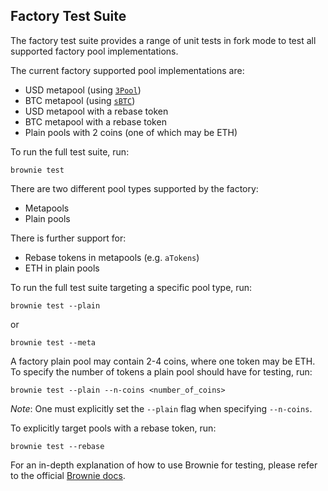 ## Factory Test Suite

The factory test suite provides a range of unit tests in fork mode to test all supported factory pool implementations.

The current factory supported pool implementations are:

- USD metapool (using [`3Pool`](https://etherscan.io/address/0xbebc44782c7db0a1a60cb6fe97d0b483032ff1c7))
- BTC metapool (using [`sBTC`](https://etherscan.io/address/0x7fC77b5c7614E1533320Ea6DDc2Eb61fa00A9714))
- USD metapool with a rebase token
- BTC metapool with a rebase token
- Plain pools with 2 coins (one of which may be ETH)

To run the full test suite, run:

```
brownie test
```

There are two different pool types supported by the factory:

- Metapools
- Plain pools

There is further support for:

- Rebase tokens in metapools (e.g. `aTokens`)
- ETH in plain pools

To run the full test suite targeting a specific pool type, run:

```
brownie test --plain
```

or

```
brownie test --meta
```

A factory plain pool may contain 2-4 coins, where one token may be ETH. To specify the number of tokens a plain pool should have for testing, run:

```
brownie test --plain --n-coins <number_of_coins>
```

_Note_: One must explicitly set the `--plain` flag when specifying `--n-coins`.

To explicitly target pools with a rebase token, run:

```
brownie test --rebase
```

For an in-depth explanation of how to use Brownie for testing, please refer to the official [Brownie docs](https://eth-brownie.readthedocs.io/en/stable/index.html).
